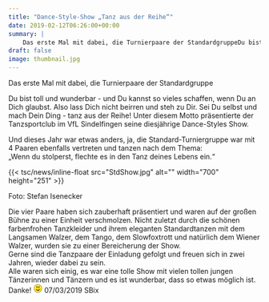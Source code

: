 ```yaml
---
title: "Dance-Style-Show „Tanz aus der Reihe“"
date: 2019-02-12T06:26:00+00:00
summary: |
    Das erste Mal mit dabei, die Turnierpaare der StandardgruppeDu bist toll und wunderbar - und Du kannst so vieles schaffen, wenn Du an Dich glaubst.
draft: false
image: thumbnail.jpg
---
```


Das erste Mal mit dabei, die Turnierpaare der Standardgruppe

Du bist toll und wunderbar - und Du kannst so vieles schaffen, wenn Du an Dich glaubst. Also lass Dich nicht beirren und steh zu Dir. Sei Du selbst und mach Dein Ding - tanz aus der Reihe! Unter diesem Motto präsentierte der Tanzsportclub im VfL Sindelfingen seine diesjährige Dance-Styles Show.

Und dieses Jahr war etwas anders, ja, die Standard-Turniergruppe war mit 4 Paaren ebenfalls vertreten und tanzen nach dem Thema:  
„Wenn du stolperst, flechte es in den Tanz deines Lebens ein.“

{{< tsc/news/inline-float src="StdShow.jpg" alt="" width="700" height="251" >}}

Foto: Stefan Isenecker

Die vier Paare haben sich zauberhaft präsentiert und waren auf der großen Bühne zu einer Einheit verschmolzen. Nicht zuletzt durch die schönen farbenfrohen Tanzkleider und ihrem eleganten Standardtanzen mit dem Langsamen Walzer, dem Tango, dem Slowfoxtrott und natürlich dem Wiener Walzer, wurden sie zu einer Bereicherung der Show.  
Gerne sind die Tanzpaare der Einladung gefolgt und freuen sich in zwei Jahren, wieder dabei zu sein.  
Alle waren sich einig, es war eine tolle Show mit vielen tollen jungen Tänzerinnen und Tänzern und es ist wunderbar, dass so etwas möglich ist.  
Danke! ![](smiley-smile.gif) 07/03/2019 SBix


